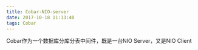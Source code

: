 ```yaml
---
title: Cobar-NIO-server
date: 2017-10-18 11:13:40
tags: Cobar
---
```


Cobar作为一个数据库分库分表中间件，既是一台NIO Server，又是NIO Client